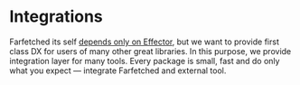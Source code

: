 # Integrations

Farfetched its self [depends only on Effector](/statements/effector), but we want to provide first class DX for users of many other great libraries. In this purpose, we provide integration layer for many tools. Every package is small, fast and do only what you expect — integrate Farfetched and external tool.
